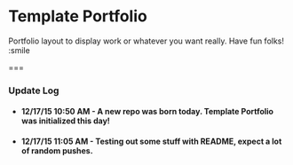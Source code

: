 # Template Portfolio



Portfolio layout to display work or whatever you want really. Have fun folks! :smile

===

### Update Log

* #### 12/17/15  10:50 AM - A new repo was born today. Template Portfolio was initialized this day!

* #### 12/17/15  11:05 AM - Testing out some stuff with README, expect a lot of random pushes.
